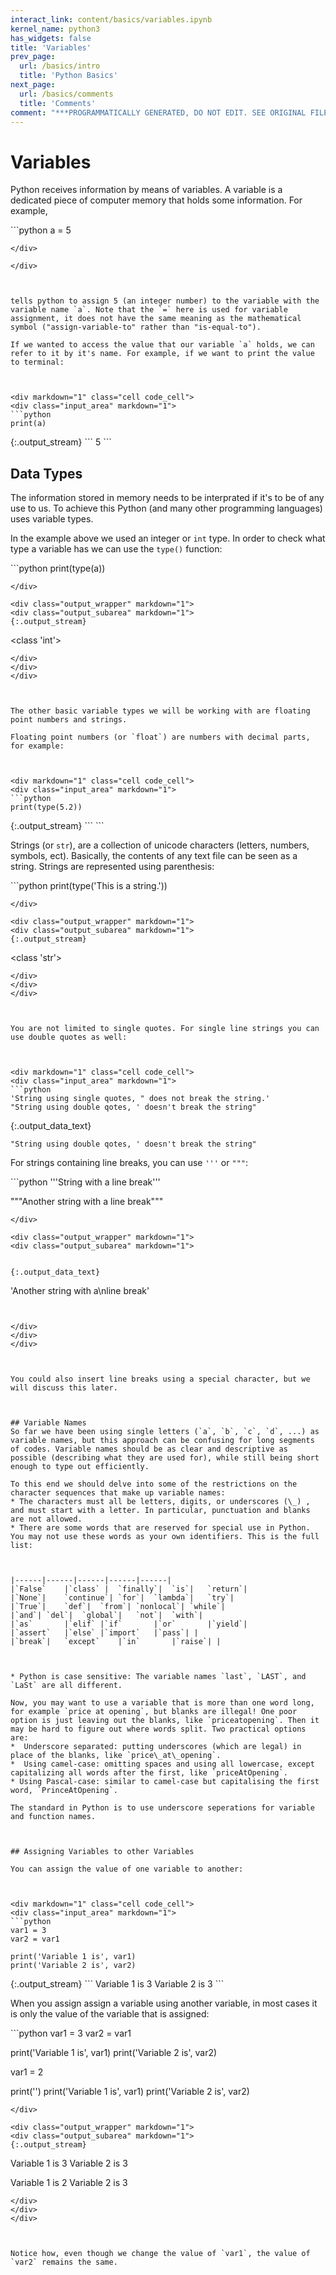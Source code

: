 ```yaml
---
interact_link: content/basics/variables.ipynb
kernel_name: python3
has_widgets: false
title: 'Variables'
prev_page:
  url: /basics/intro
  title: 'Python Basics'
next_page:
  url: /basics/comments
  title: 'Comments'
comment: "***PROGRAMMATICALLY GENERATED, DO NOT EDIT. SEE ORIGINAL FILES IN /content***"
---
```

# Variables

Python receives information by means of variables. A variable is a dedicated piece of computer memory that holds some information. For example, 



<div markdown="1" class="cell code_cell">
<div class="input_area" markdown="1">
```python
a = 5

```
</div>

</div>



tells python to assign 5 (an integer number) to the variable with the variable name `a`. Note that the `=` here is used for variable assignment, it does not have the same meaning as the mathematical symbol ("assign-variable-to" rather than "is-equal-to").

If we wanted to access the value that our variable `a` holds, we can refer to it by it's name. For example, if we want to print the value to terminal:



<div markdown="1" class="cell code_cell">
<div class="input_area" markdown="1">
```python
print(a)

```
</div>

<div class="output_wrapper" markdown="1">
<div class="output_subarea" markdown="1">
{:.output_stream}
```
5
```
</div>
</div>
</div>



## Data Types
The information stored in memory needs to be interprated if it's to be of any use to us. To achieve this Python (and many other programming languages) uses variable types. 

In the example above we used an integer or `int` type. In order to check what type a variable has we can use the `type()` function:



<div markdown="1" class="cell code_cell">
<div class="input_area" markdown="1">
```python
print(type(a))

```
</div>

<div class="output_wrapper" markdown="1">
<div class="output_subarea" markdown="1">
{:.output_stream}
```
<class 'int'>
```
</div>
</div>
</div>



The other basic variable types we will be working with are floating point numbers and strings.

Floating point numbers (or `float`) are numbers with decimal parts, for example:



<div markdown="1" class="cell code_cell">
<div class="input_area" markdown="1">
```python
print(type(5.2))

```
</div>

<div class="output_wrapper" markdown="1">
<div class="output_subarea" markdown="1">
{:.output_stream}
```
<class 'float'>
```
</div>
</div>
</div>



Strings (or `str`), are a collection of unicode characters (letters, numbers, symbols, ect). Basically, the contents of any text file can be seen as a string. Strings are represented using parenthesis:



<div markdown="1" class="cell code_cell">
<div class="input_area" markdown="1">
```python
print(type('This is a string.'))

```
</div>

<div class="output_wrapper" markdown="1">
<div class="output_subarea" markdown="1">
{:.output_stream}
```
<class 'str'>
```
</div>
</div>
</div>



You are not limited to single quotes. For single line strings you can use double quotes as well:



<div markdown="1" class="cell code_cell">
<div class="input_area" markdown="1">
```python
'String using single quotes, " does not break the string.'
"String using double qotes, ' doesn't break the string"

```
</div>

<div class="output_wrapper" markdown="1">
<div class="output_subarea" markdown="1">


{:.output_data_text}
```
"String using double qotes, ' doesn't break the string"
```


</div>
</div>
</div>



For strings containing line breaks, you can use `'''` or `"""`:



<div markdown="1" class="cell code_cell">
<div class="input_area" markdown="1">
```python
'''String with a
line break'''

"""Another string with a
line break"""

```
</div>

<div class="output_wrapper" markdown="1">
<div class="output_subarea" markdown="1">


{:.output_data_text}
```
'Another string with a\nline break'
```


</div>
</div>
</div>



You could also insert line breaks using a special character, but we will discuss this later.



## Variable Names
So far we have been using single letters (`a`, `b`, `c`, `d`, ...) as variable names, but this approach can be confusing for long segments of codes. Variable names should be as clear and descriptive as possible (describing what they are used for), while still being short enough to type out efficiently.

To this end we should delve into some of the restrictions on the character sequences that make up variable names:
* The characters must all be letters, digits, or underscores (\_) , and must start with a letter. In particular, punctuation and blanks are not allowed.
* There are some words that are reserved for special use in Python. You may not use these words as your own identifiers. This is the full list:



|------|------|------|------|------|
|`False`	|`class` |	`finally`|	`is`| 	`return`|
|`None`|	`continue`|	`for`|	`lambda`|	`try`|
|`True`|	`def`|	`from`|	`nonlocal`|	`while`|
|`and`|	`del`|	`global`|	`not`|	`with`|
|`as`		|`elif`	|`if`		|`or`		|`yield`|
|`assert`	|`else`	|`import`	|`pass`| |
|`break`|	`except`	|`in`		|`raise`| |



* Python is case sensitive: The variable names `last`, `LAST`, and `LaSt` are all different.

Now, you may want to use a variable that is more than one word long, for example `price at opening`, but blanks are illegal! One poor option is just leaving out the blanks, like `priceatopening`. Then it may be hard to figure out where words split. Two practical options are:
*  Underscore separated: putting underscores (which are legal) in place of the blanks, like `price\_at\_opening`.
*  Using camel-case: omitting spaces and using all lowercase, except capitalizing all words after the first, like `priceAtOpening`.
* Using Pascal-case: similar to camel-case but capitalising the first word, `PrinceAtOpening`.

The standard in Python is to use underscore seperations for variable and function names.



## Assigning Variables to other Variables

You can assign the value of one variable to another:



<div markdown="1" class="cell code_cell">
<div class="input_area" markdown="1">
```python
var1 = 3
var2 = var1

print('Variable 1 is', var1)
print('Variable 2 is', var2)

```
</div>

<div class="output_wrapper" markdown="1">
<div class="output_subarea" markdown="1">
{:.output_stream}
```
Variable 1 is 3
Variable 2 is 3
```
</div>
</div>
</div>



When you assign assign a variable using another variable, in most cases it is only the value of the variable that is assigned:



<div markdown="1" class="cell code_cell">
<div class="input_area" markdown="1">
```python
var1 = 3
var2 = var1

print('Variable 1 is', var1)
print('Variable 2 is', var2)

var1 = 2

print('')
print('Variable 1 is', var1)
print('Variable 2 is', var2)

```
</div>

<div class="output_wrapper" markdown="1">
<div class="output_subarea" markdown="1">
{:.output_stream}
```
Variable 1 is 3
Variable 2 is 3

Variable 1 is 2
Variable 2 is 3
```
</div>
</div>
</div>



Notice how, even though we change the value of `var1`, the value of `var2` remains the same.

